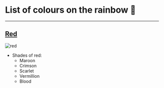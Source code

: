 # List of colours on the rainbow :rainbow:

---

## [Red](https://en.wikipedia.org/wiki/Red)
![red](https://upload.wikimedia.org/wikipedia/commons/thumb/3/3c/Shades_of_Red.svg/250px-Shades_of_Red.svg.png)
- Shades of red:
    - Maroon
    - Crimson
    - Scarlet
    - Vermillion
    - Blood
      
